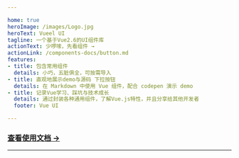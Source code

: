 ```yaml
---

home: true
heroImage: /images/Logo.jpg
heroText: Vueel UI
tagline: 一个基于Vue2.6的UI组件库
actionText: 少啰嗦，先看组件 →
actionLink: /components-docs/button.md
features:
- title: 包含常用组件
  details: 小巧，五脏俱全，可按需导入
- title: 直观地展示demo与源码 下拉按钮
  details: 在 Markdown 中使用 Vue 组件，配合 codepen 演示 demo
- title: 记录Vue学习、踩坑与技术成长
  details: 通过封装各种通用组件，了解Vue.js特性，并且分享给其他开发者
  footer: Vue UI

---
```


### [查看使用文档 →](/introduction/)


<Vssue title="First Issue"/>

---
